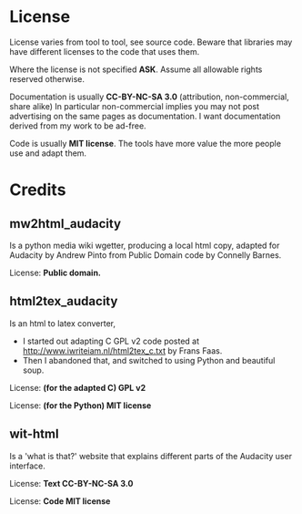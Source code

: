 # License

License varies from tool to tool, see source code.  Beware that libraries
may have different licenses to the code that uses them.

Where the license is not specified **ASK**. Assume all allowable rights 
reserved otherwise.

Documentation is usually **CC-BY-NC-SA 3.0** (attribution, non-commercial, 
share alike)  In particular non-commercial implies you may not post 
advertising on the same pages as documentation.  I want documentation 
derived from my work to be ad-free.

Code is usually **MIT license**.  The tools have more value the more people use 
and adapt them.


# Credits

## mw2html_audacity
Is a python media wiki wgetter, producing a local html copy, adapted for 
Audacity by Andrew Pinto from Public Domain code by Connelly Barnes.

License: **Public domain.**

## html2tex_audacity
Is an html to latex converter, 
* I started out adapting C GPL v2 code posted at 
http://www.iwriteiam.nl/html2tex_c.txt by Frans Faas.
* Then I abandoned that, and switched to using Python and beautiful soup.

License: **(for the adapted C) GPL v2**

License: **(for the Python) MIT license**

## wit-html
Is a 'what is that?' website that explains different parts of the Audacity
user interface.

License: **Text CC-BY-NC-SA 3.0**

License: **Code MIT license**

